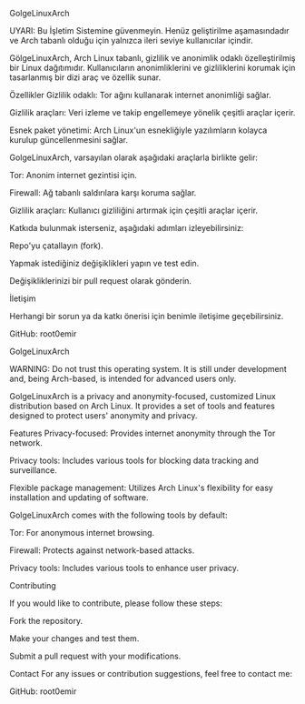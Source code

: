 GolgeLinuxArch 

UYARI: Bu İşletim Sistemine güvenmeyin. Henüz geliştirilme aşamasındadır ve Arch tabanlı olduğu için yalnızca ileri seviye kullanıcılar içindir.

GölgeLinuxArch, Arch Linux tabanlı, gizlilik ve anonimlik odaklı özelleştirilmiş bir Linux dağıtımıdır. Kullanıcıların anonimliklerini ve gizliliklerini korumak için tasarlanmış bir dizi araç ve özellik sunar.

Özellikler
Gizlilik odaklı: Tor ağını kullanarak  internet anonimliği sağlar.

Gizlilik araçları: Veri izleme ve takip engellemeye yönelik çeşitli araçlar içerir.

Esnek paket yönetimi: Arch Linux'un esnekliğiyle yazılımların kolayca kurulup güncellenmesini sağlar.


GolgeLinuxArch, varsayılan olarak aşağıdaki araçlarla birlikte gelir:

Tor: Anonim internet gezintisi için.

Firewall: Ağ tabanlı saldırılara karşı koruma sağlar.

Gizlilik araçları: Kullanıcı gizliliğini artırmak için çeşitli araçlar içerir.


Katkıda bulunmak isterseniz, aşağıdaki adımları izleyebilirsiniz:

Repo'yu çatallayın (fork).

Yapmak istediğiniz değişiklikleri yapın ve test edin.

Değişikliklerinizi bir pull request olarak gönderin.


İletişim

Herhangi bir sorun ya da katkı önerisi için benimle iletişime geçebilirsiniz.

GitHub: root0emir




GolgeLinuxArch

WARNING: Do not trust this operating system. It is still under development and, being Arch-based, is intended for advanced users only.

GolgeLinuxArch is a privacy and anonymity-focused, customized Linux distribution based on Arch Linux. It provides a set of tools and features designed to protect users' anonymity and privacy.

Features
Privacy-focused: Provides internet anonymity through the Tor network.

Privacy tools: Includes various tools for blocking data tracking and surveillance.

Flexible package management: Utilizes Arch Linux's flexibility for easy installation and updating of software.

GolgeLinuxArch comes with the following tools by default:

Tor: For anonymous internet browsing.

Firewall: Protects against network-based attacks.

Privacy tools: Includes various tools to enhance user privacy.

Contributing

If you would like to contribute, please follow these steps:

Fork the repository.

Make your changes and test them.

Submit a pull request with your modifications.

Contact
For any issues or contribution suggestions, feel free to contact me:

GitHub: root0emir
